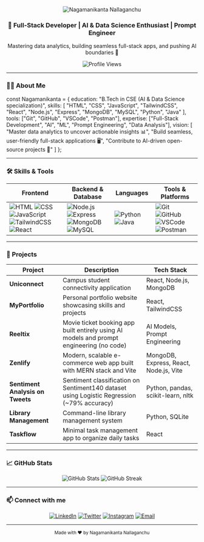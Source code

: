 <!-- Header with waving animation -->
<div align="center">
  <img src="https://capsule-render.vercel.app/api?type=waving&color=gradient&height=150&section=header&text=Nagamanikanta%20Nallaganchu&fontSize=60&animation=fadeIn" alt="Nagamanikanta Nallaganchu" />
  <h3>🚀 Full-Stack Developer | AI & Data Science Enthusiast | Prompt Engineer</h3>
  <p>Mastering data analytics, building seamless full-stack apps, and pushing AI boundaries 🤖</p>
  <img src="https://komarev.com/ghpvc/?username=NagamanikantaNallaganchu&color=blue" alt="Profile Views" />
</div>

---

### 👨‍💻 About Me

const Nagamanikanta = {
education: "B.Tech in CSE (AI & Data Science specialization)",
skills: [
"HTML", "CSS", "JavaScript", "TailwindCSS", "React",
"Node.js", "Express", "MongoDB", "MySQL",
"Python", "Java"
],
tools: ["Git", "GitHub", "VSCode", "Postman"],
expertise: ["Full-Stack Development", "AI", "ML", "Prompt Engineering", "Data Analysis"],
vision: [
"Master data analytics to uncover actionable insights 📊",
"Build seamless, user-friendly full-stack applications 🖥️",
"Contribute to AI-driven open-source projects 🤖"
]
};


---

### 🛠️ Skills & Tools

| Frontend                                                                                      | Backend & Database                                                  | Languages                     | Tools & Platforms                        |
|-----------------------------------------------------------------------------------------------|-------------------------------------------------------------------|-------------------------------|-----------------------------------------|
| ![HTML](https://img.shields.io/badge/HTML-E34F26?style=for-the-badge&logo=html5) ![CSS](https://img.shields.io/badge/CSS-1572B6?style=for-the-badge&logo=css3) ![JavaScript](https://img.shields.io/badge/JavaScript-F7DF1E?style=for-the-badge&logo=javascript) ![TailwindCSS](https://img.shields.io/badge/TailwindCSS-06B6D4?style=for-the-badge&logo=tailwind-css) ![React](https://img.shields.io/badge/React-61DAFB?style=for-the-badge&logo=react) | ![Node.js](https://img.shields.io/badge/Node.js-339933?style=for-the-badge&logo=node.js) ![Express](https://img.shields.io/badge/Express-000000?style=for-the-badge) ![MongoDB](https://img.shields.io/badge/MongoDB-47A248?style=for-the-badge&logo=mongodb) ![MySQL](https://img.shields.io/badge/MySQL-4479A1?style=for-the-badge&logo=mysql) | ![Python](https://img.shields.io/badge/Python-3776AB?style=for-the-badge&logo=python) ![Java](https://img.shields.io/badge/Java-007396?style=for-the-badge&logo=java) | ![Git](https://img.shields.io/badge/Git-F05032?style=for-the-badge&logo=git) ![GitHub](https://img.shields.io/badge/GitHub-181717?style=for-the-badge&logo=github) ![VSCode](https://img.shields.io/badge/VSCode-007ACC?style=for-the-badge&logo=visual-studio-code) ![Postman](https://img.shields.io/badge/Postman-FF6C37?style=for-the-badge&logo=postman) |

---

### 🚀 Projects

| Project           | Description                                                                                                  | Tech Stack                         |
|-------------------|--------------------------------------------------------------------------------------------------------------|----------------------------------|
| **Uniconnect**    | Campus student connectivity application                                                                     | React, Node.js, MongoDB          |
| **MyPortfolio**   | Personal portfolio website showcasing skills and projects                                                    | React, TailwindCSS               |
| **Reeltix**       | Movie ticket booking app built entirely using AI models and prompt engineering (no code)                     | AI Models, Prompt Engineering    |
| **Zenlify**       | Modern, scalable e-commerce web app built with MERN stack and Vite                                          | MongoDB, Express, React, Node.js, Vite |
| **Sentiment Analysis on Tweets** | Sentiment classification on Sentiment140 dataset using Logistic Regression (~79% accuracy)          | Python, pandas, scikit-learn, nltk |
| **Library Management** | Command-line library management system                                                                      | Python, SQLite                   |
| **Taskflow**      | Minimal task management app to organize daily tasks                                                          | React                           |

---

### 📈 GitHub Stats

<div align="center">
  <img src="https://github-readme-stats.vercel.app/api?username=NagamanikantaNallaganchu&show_icons=true&theme=radical" alt="GitHub Stats" />
  <img src="https://github-readme-streak-stats.herokuapp.com/?user=NagamanikantaNallaganchu&theme=radical" alt="GitHub Streak" />
</div>

---

### 📫 Connect with me

<p align="center">
  <a href="https://linkedin.com/in/NagamanikantaNallaganchu" target="_blank"><img alt="LinkedIn" src="https://img.shields.io/badge/LinkedIn-0077B5?style=for-the-badge&logo=linkedin" /></a>
  <a href="https://twitter.com/NagamanikantaN" target="_blank"><img alt="Twitter" src="https://img.shields.io/badge/Twitter-1DA1F2?style=for-the-badge&logo=twitter" /></a>
  <a href="https://instagram.com/NagamanikantaN" target="_blank"><img alt="Instagram" src="https://img.shields.io/badge/Instagram-E4405F?style=for-the-badge&logo=instagram" /></a>
  <a href="mailto:nagamanikanta@example.com" target="_blank"><img alt="Email" src="https://img.shields.io/badge/Email-D14836?style=for-the-badge&logo=gmail" /></a>
</p>

---

<div align="center">
  <sub>Made with ❤️ by Nagamanikanta Nallaganchu</sub>
</div>

